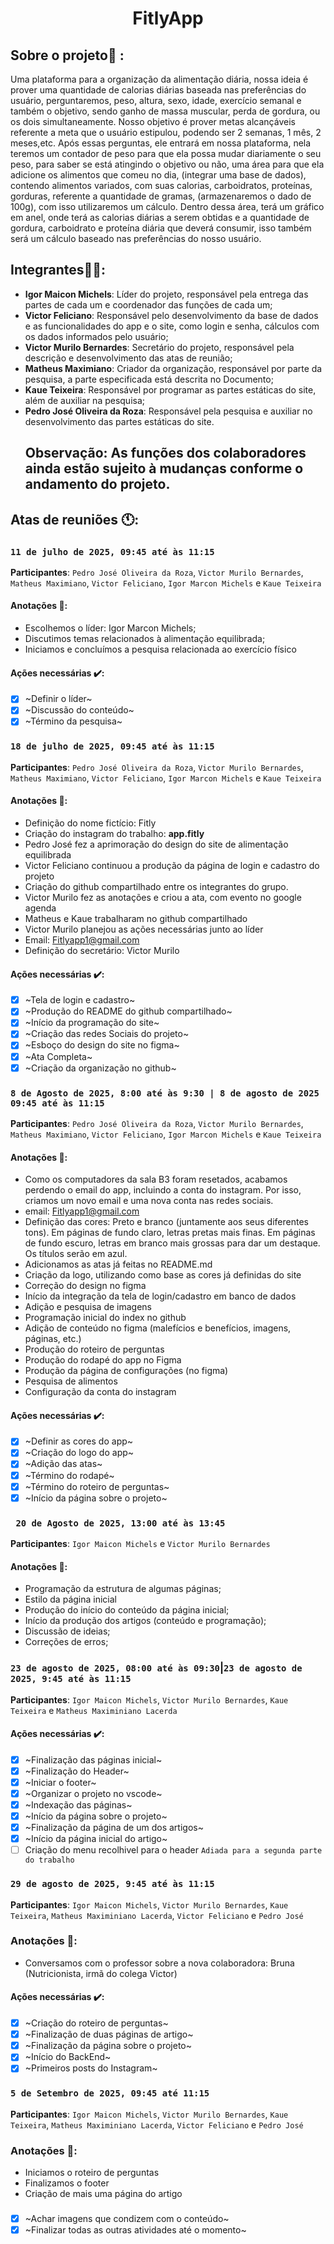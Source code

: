 <h1 align="center"> FitlyApp</h1>

## Sobre o projeto📘 : 

Uma plataforma para a organização da alimentação diária, nossa ideia é prover uma quantidade de calorias diárias baseada nas preferências do usuário, perguntaremos, peso, altura, sexo, idade, exercício semanal e também o objetivo, sendo ganho de massa muscular, perda de gordura, ou os dois simultaneamente. Nosso objetivo é prover metas alcançáveis referente a meta que o usuário estipulou, podendo ser 2 semanas, 1 mês, 2 meses,etc.
Após essas perguntas, ele entrará em nossa plataforma, nela teremos um contador de peso para que ela possa mudar diariamente o seu peso, para saber se está atingindo o objetivo ou não, uma área para que ela adicione os alimentos que comeu no dia, (integrar uma base de dados), contendo alimentos variados, com suas calorias, carboidratos, proteínas, gorduras, referente a quantidade de gramas, (armazenaremos o dado de 100g), com isso utilizaremos um cálculo. Dentro dessa área, terá um gráfico em anel, onde terá as calorias diárias a serem obtidas e a quantidade de gordura, carboidrato e proteína diária que deverá consumir, isso também será um cálculo baseado nas preferências do nosso usuário.

## Integrantes👨‍⚕️: 

- **Igor Maicon Michels**: Líder do projeto, responsável pela entrega das partes de cada um e coordenador das funções de cada um;
- **Victor Feliciano**: Responsável pelo desenvolvimento da base de dados e as funcionalidades do app e o site, como login e senha, cálculos com os dados informados pelo usuário;
-  **Victor Murilo Bernardes**: Secretário do projeto, responsável pela descrição e desenvolvimento das atas de reunião;
-  **Matheus Maximiano**: Criador da organização, responsável por parte da pesquisa, a parte especificada está descrita no Documento;
-  **Kaue Teixeira**: Responsável por programar as partes estáticas do site, além de auxiliar na pesquisa;
-  **Pedro José Oliveira da Roza**: Responsável pela pesquisa e auxiliar no desenvolvimento das partes estáticas do site.
   ## Observação: As funções dos colaboradores ainda estão sujeito à mudanças conforme o andamento do projeto.

<h2>Atas de reuniões 🕚: </h2>

### ` 11 de julho de 2025, 09:45 até às 11:15 `
**Participantes**: `Pedro José Oliveira da Roza`, `Victor Murilo Bernardes`, `Matheus Maximiano`, `Victor Feliciano`, `Igor Marcon Michels` e `Kaue Teixeira`
#### Anotações 📓: 
- Escolhemos o líder: Igor Marcon Michels; 
- Discutimos temas relacionados à alimentação equilibrada;
- Iniciamos e concluímos a pesquisa relacionada ao exercício físico

#### Ações necessárias ✔️:
- [X] ~Definir o líder~
- [X] ~Discussão do conteúdo~
- [X] ~Término da pesquisa~

### ` 18 de julho de 2025, 09:45 até às 11:15 `
**Participantes**: `Pedro José Oliveira da Roza`, `Victor Murilo Bernardes`, `Matheus Maximiano`, `Victor Feliciano`, `Igor Marcon Michels` e `Kaue Teixeira`

#### Anotações 📓: 
- Definição do nome fictício: Fitly
- Criação do instagram do trabalho: **app.fitly**
- Pedro José fez a aprimoração do design do site de alimentação equilibrada
- Victor Feliciano continuou a produção da página de login e cadastro do projeto
- Criação do github compartilhado entre os integrantes do grupo.
- Victor Murilo fez as anotações e criou a ata, com evento no google agenda
- Matheus e Kaue trabalharam no github compartilhado
- Victor Murilo planejou as ações necessárias junto ao líder
- Email: Fitlyapp1@gmail.com
- Definição do secretário: Victor Murilo

#### Ações necessárias ✔️:
- [X] ~Tela de login e cadastro~
- [X] ~Produção do README do github compartilhado~
- [X] ~Início da programação do site~
- [X] ~Criação das redes Sociais do projeto~
- [X] ~Esboço do design do site no figma~
- [X] ~Ata Completa~
- [X] ~Criação da organização no github~

### ` 8 de Agosto de 2025, 8:00 até às 9:30 | 8 de agosto de 2025 09:45 até às 11:15 `
**Participantes**: `Pedro José Oliveira da Roza`, `Victor Murilo Bernardes`, `Matheus Maximiano`, `Victor Feliciano`, `Igor Marcon Michels` e `Kaue Teixeira`

#### Anotações 📓:
-  Como os computadores da sala B3 foram resetados, acabamos perdendo o email do app, incluindo a conta do instagram. Por isso, criamos um novo email e uma nova conta nas redes sociais.
- email: Fitlyapp1@gmail.com
- Definição das cores: Preto e branco (juntamente aos seus diferentes tons). Em páginas de fundo claro, letras pretas mais finas. Em páginas de fundo escuro, letras em branco mais grossas para dar um destaque. Os títulos serão em azul.
- Adicionamos as atas já feitas no README.md
- Criação da logo, utilizando como base as cores já definidas do site
- Correção do design no figma
- Início da integração da tela de login/cadastro em banco de dados
- Adição e pesquisa de imagens
- Programação inicial do index no github
- Adição de conteúdo no figma (malefícios e benefícios, imagens, páginas, etc.)
- Produção do roteiro de perguntas
- Produção do rodapé do app no Figma
- Produção da página de configurações (no figma)
- Pesquisa de alimentos
- Configuração da conta do instagram

#### Ações necessárias ✔️:
- [X] ~Definir as cores do app~
- [X] ~Criação do logo do app~
- [X] ~Adição das atas~
- [X] ~Término do rodapé~
- [X] ~Término do roteiro de perguntas~
- [X] ~Início da página sobre o projeto~ 

### ` 20 de Agosto de 2025, 13:00 até às 13:45`
**Participantes**: `Igor Maicon Michels` e `Victor Murilo Bernardes`
#### Anotações 📓:
- Programação da estrutura de algumas páginas;
- Estilo da página inicial
- Produção do início do conteúdo da página inicial;
- Início da produção dos artigos (conteúdo e programação);
- Discussão de ideias;
- Correções de erros;

### `23 de agosto de 2025, 08:00 até às 09:30`|`23 de agosto de 2025, 9:45 até às 11:15`
**Participantes**: `Igor Maicon Michels`, `Victor Murilo Bernardes`, `Kaue Teixeira` e `Matheus Maximiniano Lacerda` 
#### Ações necessárias ✔️: 
- [X] ~Finalização das páginas inicial~
- [X] ~Finalização do Header~
- [X] ~Iniciar o footer~
- [X] ~Organizar o projeto no vscode~
- [X] ~Indexação das páginas~
- [X] ~Início da página sobre o projeto~
- [X] ~Finalização da página de  um dos artigos~ 
- [X] ~Início da página inicial do artigo~
- [ ] Criação do menu recolhivel para o header `Adiada para a segunda parte do trabalho` 

### `29 de agosto de 2025, 9:45 até às 11:15`
**Participantes**: `Igor Maicon Michels`, `Victor Murilo Bernardes`, `Kaue Teixeira`, `Matheus Maximiniano Lacerda`, `Victor Feliciano` e `Pedro José`
### Anotações 📓:
- Conversamos com o professor sobre a nova colaboradora: Bruna (Nutricionista, irmã do colega Victor)
#### Ações necessárias ✔️:
- [X] ~Criação do roteiro de perguntas~
- [X] ~Finalização de duas páginas de artigo~
- [X] ~Finalização da página sobre o projeto~ 
- [X] ~Início do BackEnd~
- [X] ~Primeiros posts do Instagram~

### `5 de Setembro de 2025, 09:45 até 11:15`
**Participantes**: `Igor Maicon Michels`, `Victor Murilo Bernardes`, `Kaue Teixeira`, `Matheus Maximiniano Lacerda`, `Victor Feliciano` e `Pedro José`
### Anotações 📓:
- Iniciamos o roteiro de perguntas
- Finalizamos o footer
- Criação de mais uma página do artigo
###
- [X] ~Achar imagens que condizem com o conteúdo~
- [X] ~Finalizar todas as outras atividades até o momento~
